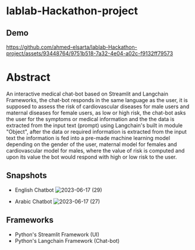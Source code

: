 # lablab-Hackathon-project

## Demo
https://github.com/ahmed-elsarta/lablab-Hackathon-project/assets/93448764/9751b518-7a32-4e04-a02c-f9132ff79573

# Abstract
An interactive medical chat-bot based on Streamlit and Langchain Frameworks, the chat-bot responds in the same language as the user, it is supposed to assess the risk of cardiovascular diseases for male users and maternal diseases for female users, as low or high risk, the chat-bot asks the user for the symptoms or medical information and the the data is extracted from the input text (prompt) using Langchain's built in module "Object", after the data or required information is extracted from the input text the information is fed into a pre-made machine learning model depending on the gender of the user, maternal model for females and cardiovascular model for males, where the value of risk is computed and upon its value the bot would respond with high or low risk to the user.

## Snapshots
- English Chatbot
![2023-06-17 (29)](https://github.com/ahmed-elsarta/lablab-Hackathon-project/assets/93448764/0350a43f-951e-4e4f-9113-9e83ffdf7919)

- Arabic Chatbot
![2023-06-17 (27)](https://github.com/ahmed-elsarta/lablab-Hackathon-project/assets/93448764/b162a6bd-022c-4b51-a3da-3d001cb2869c)

## Frameworks
- Python's Streamlit Framework (UI)
- Python's Langchain Framework (Chat-bot)
